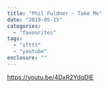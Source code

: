 ```yaml
---
title: "Phil Fuldner - Take Me"
date: "2019-05-15"
categories: 
  - "favourites"
tags: 
  - "ifttt"
  - "youtube"
enclosure: ""
---
```


https://youtu.be/4DxR2YdqDlE
